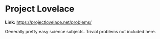 # Project Lovelace

**Link:** https://projectlovelace.net/problems/

Generally pretty easy science subjects. Trivial problems not included here.
